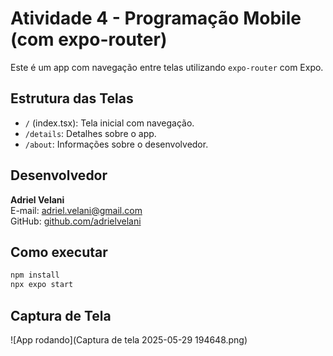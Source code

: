 # Atividade 4 - Programação Mobile (com expo-router)

Este é um app com navegação entre telas utilizando `expo-router` com Expo.

## Estrutura das Telas

- `/` (index.tsx): Tela inicial com navegação.
- `/details`: Detalhes sobre o app.
- `/about`: Informações sobre o desenvolvedor.

## Desenvolvedor

**Adriel Velani**  
E-mail: adriel.velani@gmail.com  
GitHub: [github.com/adrielvelani](https://github.com/adrielvelani)

## Como executar

```bash
npm install
npx expo start
```

## Captura de Tela

![App rodando](Captura de tela 2025-05-29 194648.png)
